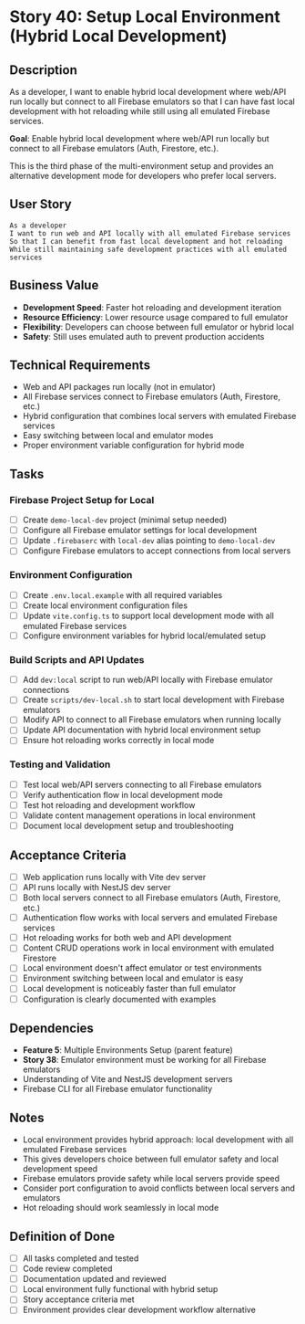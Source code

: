 # Story 40: Setup Local Environment (Hybrid Local Development)

## Description

As a developer, I want to enable hybrid local development where web/API run locally but connect to all Firebase
emulators so that I can have fast local development with hot reloading while still using all emulated Firebase services.

**Goal**: Enable hybrid local development where web/API run locally but connect to all Firebase emulators (Auth,
Firestore, etc.).

This is the third phase of the multi-environment setup and provides an alternative development mode for developers who
prefer local servers.

## User Story

```
As a developer
I want to run web and API locally with all emulated Firebase services
So that I can benefit from fast local development and hot reloading
While still maintaining safe development practices with all emulated services
```

## Business Value

- **Development Speed**: Faster hot reloading and development iteration
- **Resource Efficiency**: Lower resource usage compared to full emulator
- **Flexibility**: Developers can choose between full emulator or hybrid local
- **Safety**: Still uses emulated auth to prevent production accidents

## Technical Requirements

- Web and API packages run locally (not in emulator)
- All Firebase services connect to Firebase emulators (Auth, Firestore, etc.)
- Hybrid configuration that combines local servers with emulated Firebase services
- Easy switching between local and emulator modes
- Proper environment variable configuration for hybrid mode

## Tasks

### Firebase Project Setup for Local

- [ ] Create `demo-local-dev` project (minimal setup needed)
- [ ] Configure all Firebase emulator settings for local development
- [ ] Update `.firebaserc` with `local-dev` alias pointing to `demo-local-dev`
- [ ] Configure Firebase emulators to accept connections from local servers

### Environment Configuration

- [ ] Create `.env.local.example` with all required variables
- [ ] Create local environment configuration files
- [ ] Update `vite.config.ts` to support local development mode with all emulated Firebase services
- [ ] Configure environment variables for hybrid local/emulated setup

### Build Scripts and API Updates

- [ ] Add `dev:local` script to run web/API locally with Firebase emulator connections
- [ ] Create `scripts/dev-local.sh` to start local development with Firebase emulators
- [ ] Modify API to connect to all Firebase emulators when running locally
- [ ] Update API documentation with hybrid local environment setup
- [ ] Ensure hot reloading works correctly in local mode

### Testing and Validation

- [ ] Test local web/API servers connecting to all Firebase emulators
- [ ] Verify authentication flow in local development mode
- [ ] Test hot reloading and development workflow
- [ ] Validate content management operations in local environment
- [ ] Document local development setup and troubleshooting

## Acceptance Criteria

- [ ] Web application runs locally with Vite dev server
- [ ] API runs locally with NestJS dev server
- [ ] Both local servers connect to all Firebase emulators (Auth, Firestore, etc.)
- [ ] Authentication flow works with local servers and emulated Firebase services
- [ ] Hot reloading works for both web and API development
- [ ] Content CRUD operations work in local environment with emulated Firestore
- [ ] Local environment doesn't affect emulator or test environments
- [ ] Environment switching between local and emulator is easy
- [ ] Local development is noticeably faster than full emulator
- [ ] Configuration is clearly documented with examples

## Dependencies

- **Feature 5**: Multiple Environments Setup (parent feature)
- **Story 38**: Emulator environment must be working for all Firebase emulators
- Understanding of Vite and NestJS development servers
- Firebase CLI for all Firebase emulator functionality

## Notes

- Local environment provides hybrid approach: local development with all emulated Firebase services
- This gives developers choice between full emulator safety and local development speed
- Firebase emulators provide safety while local servers provide speed
- Consider port configuration to avoid conflicts between local servers and emulators
- Hot reloading should work seamlessly in local mode

## Definition of Done

- [ ] All tasks completed and tested
- [ ] Code review completed
- [ ] Documentation updated and reviewed
- [ ] Local environment fully functional with hybrid setup
- [ ] Story acceptance criteria met
- [ ] Environment provides clear development workflow alternative 
